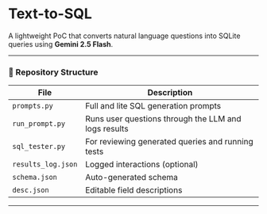 # Text-to-SQL

A lightweight PoC that converts natural language questions into SQLite queries using **Gemini 2.5 Flash**.

---

### 📁 Repository Structure

| File | Description |
|------|--------------|
| `prompts.py` | Full and lite SQL generation prompts |
| `run_prompt.py` | Runs user questions through the LLM and logs results |
| `sql_tester.py` | For reviewing generated queries and running tests |
| `results_log.json` | Logged interactions (optional) |
| `schema.json` | Auto-generated schema |
| `desc.json` | Editable field descriptions |

---
